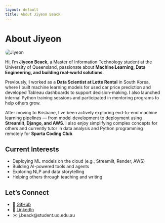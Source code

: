 ```yaml
---
layout: default
title: About Jiyeon Beack
---
```


<div class="post">
  <h1 class="pageTitle">About Jiyeon</h1>
  <img src="{{ '/assets/img/profile.jpg' | relative_url }}" alt="Jiyeon" style="max-width: 300px; border-radius: 10px;">

  <p class="intro">Hi, I’m <strong>Jiyeon Beack</strong>, a Master of Information Technology student at the University of Queensland, passionate about <strong>Machine Learning, Data Engineering, and building real-world solutions</strong>.</p>

  <p>Previously, I worked as a <strong>Data Scientist at Lotte Rental</strong> in South Korea, where I built machine learning models for used car price prediction and developed Tableau dashboards to support decision-making. I also launched internal Python training sessions and participated in mentoring programs to help others grow.</p>

  <p>After moving to Brisbane, I’ve been actively exploring end-to-end machine learning pipelines — from model development to deployment using <strong>Streamlit, Django, and AWS</strong>. I also enjoy simplifying complex concepts for others and currently tutor in data analysis and Python programming remotely for <strong>Sparta Coding Club</strong>.</p>

  <h2>Current Interests</h2>
  <ul>
    <li>Deploying ML models on the cloud (e.g., Streamlit, Render, AWS)</li>
    <li>Building AI-powered tools and agents</li>
    <li>Exploring NLP and data storytelling</li>
    <li>Helping others through teaching and writing</li>
  </ul>

  <h2>Let’s Connect</h2>
  <ul>
    <li>🔗 <a href="https://github.com/jiyeonbeackuq" target="_blank">GitHub</a></li>
    <li>💼 <a href="https://www.linkedin.com/in/jiyeonbeack/" target="_blank">LinkedIn</a></li>
    <li>✉️ j.beack@student.uq.edu.au</li>
  </ul>
</div>
